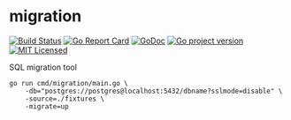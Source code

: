 # migration
[![Build Status](https://travis-ci.org/gosidekick/migration.svg?branch=master)](https://travis-ci.org/gosidekick/migration)
[![Go Report Card](https://goreportcard.com/badge/github.com/gosidekick/migration)](https://goreportcard.com/report/github.com/gosidekick/migration)
[![GoDoc](https://godoc.org/github.com/gosidekick/migration?status.png)](https://godoc.org/github.com/gosidekick/migration)
[![Go project version](https://badge.fury.io/go/github.com%2Fgosidekick%2Fmigration.svg)](https://badge.fury.io/go/github.com/gosidekick/migration)
[![MIT Licensed](https://img.shields.io/badge/license-MIT-green.svg)](https://tldrlegal.com/license/mit-license)

SQL migration tool

```console
go run cmd/migration/main.go \
    -db="postgres://postgres@localhost:5432/dbname?sslmode=disable" \
    -source=./fixtures \
    -migrate=up
```